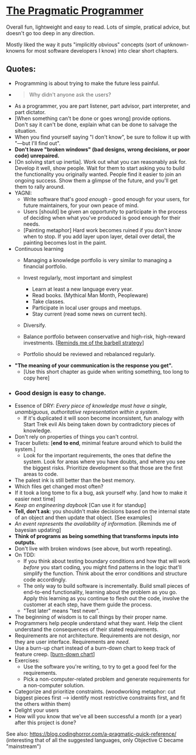 # [The Pragmatic Programmer](https://pragprog.com/titles/tpp20/the-pragmatic-programmer-20th-anniversary-edition/)

Overall fun, lightweight and easy to read. Lots of simple, pratical advice, but doesn't go too deep in any direction.

Mostly liked the way it puts "implicitly obvious" concepts (sort of unknown-knowns for most software developers I know) into clear short chapters.

## Quotes:
- Programming is about trying to make the future less painful.
- > Why didn't anyone ask the users?
- As a programmer, you are part listener, part advisor, part interpreter, and part dictator.
- [When something can't be done or goes wrong] provide options.  
Don't say it can't be done, explain what can be done to salvage the situation.
- When you find yourself saying "I don't know", be sure to follow it up with "—but I'll find out".
- **Don't leave "broken windows" (bad designs, wrong decisions, or poor code) unrepaired.**
- [On solving start up inertia]. Work out what you can reasonably ask for. Develop it well, show people. Wait for them to start asking you to build the functionality you originally wanted. People find it easier to join an ongoing success. Show them a glimpse of the future, and you'll get them to rally around.
- YAGNI:
  - Write software that's *good enough* - good enough for your users, for future maintainers, for your own peace of mind.
  - Users [should] be given an opportunity to participate in the process of deciding when what you've produced is good enough for their needs.
  - [Painting metaphor] Hard work becomes ruined if you don't know when to stop. If you add layer upon layer, detail over detail, the painting becomes lost in the paint.
- Continuous learning
  - Managing a knowledge portfolio is very similar to managing a financial portfolio.
  - Invest regularly, most important and simplest
    - Learn at least a new language every year.
    - Read books. (Mythical Man Month, Peopleware)
    - Take classes.
    - Participate in local user groups and meetups.
    - Stay current (read some news on current tech).
    
  - Diversify.
  - Balance portfolio between conservative and high-risk, high-reward investments. [[Reminds me of the barbell strategy](https://en.wikipedia.org/wiki/Barbell_strategy)]
  - Portfolio should be reviewed and rebalanced regularly.
- **"The meaning of your communication is the response you get".**
  - [Use this short chapter as guide when writing something, too long to copy here]
- ### Good design is easy to change.
- Essence of DRY: *Every piece of knowledge must have a single, unambiguous, authoritative representation within a system*.
    - If it's duplicated it will soon become inconsistent, fun analogy with Start Trek evil AIs being taken down by contradictory pieces of knowledge.
- Don't rely on properties of things you can't control.
- Tracer bullets: [**end to end**, minimal feature around which to build the system.]
  - Look for the important requirements, the ones that define the system. Look for areas where you have doubts, and where you see the biggest risks. Prioritize development so that those are the first areas to code.
- The palest ink is still better than the best memory.
- Which files get changed most often?
- If it took a long tome to fix a bug, ask yourself why. [and how to make it easier next time]
- *Keep an engineering daybook* [Can use it for standup]
- **Tell, don't ask**: you shouldn't make decisions based on the internal state of an object and then update that object. [See examples]
- *An event represents the availability of information.* [Reminds me of bayesian updating]
- **Think of programs as being something that transforms inputs into outputs.**
- Don't live with broken windows (see above, but worth repeating).
- On TDD:
  - If you think about testing boundary conditions and how that will work *before* you start coding, you might find patterns in the logic that'll simplify the function. Think about the error conditions and structure code accordingly.
  - The only way to build software is incrementally. Build small pieces of end-to-end functionality, learning about the problem as you go. Apply this learning as you continue to flesh out the code, involve the customer at each step, have them guide the process.
  - "Test later" means "test never".
- The beginning of wisdom is to call things by their proper name.
- Programmers help people understand what they want. Help the client understand the consequences of their stated requirements.
- Requirements are not architecture. Requirements are not design, nor they are user interface. Requirements are *need*.
- Use a burn-up chart instead of a burn-down chart to keep track of feature creep. [[burn-down chart](https://en.wikipedia.org/wiki/Burn_down_chart)]
- Exercises:
  - Use the software you're writing, to try to get a good feel for the requirements.
  - Pick a non-computer-related problem and generate requirements for a non-computer solution.
- Categorize and prioritize constraints. (woodworking metaphor: cut biggest pieces first --> identify most restrictive constraints first, and fit the others within them)
- Delight your users
- How will you know that we've all been successful a month (or a year) after this project is done?

See also:
 https://blog.codinghorror.com/a-pragmatic-quick-reference/ (interesting that of all the suggested languages, only Objective C became "mainstream")
